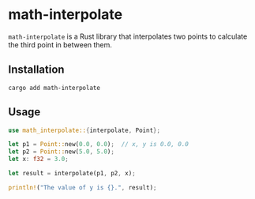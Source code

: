 # math-interpolate

`math-interpolate` is a Rust library that interpolates two points to calculate the third point in between them.

## Installation

```
cargo add math-interpolate
```

## Usage

```rust
use math_interpolate::{interpolate, Point};

let p1 = Point::new(0.0, 0.0);  // x, y is 0.0, 0.0
let p2 = Point::new(5.0, 5.0);
let x: f32 = 3.0;

let result = interpolate(p1, p2, x);

println!("The value of y is {}.", result);
```
